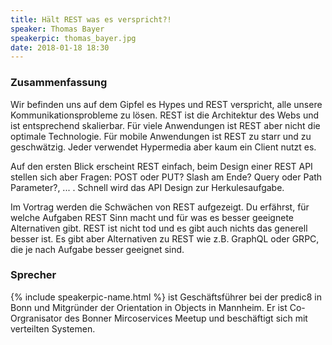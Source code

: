 ```yaml
---
title: Hält REST was es verspricht?!
speaker: Thomas Bayer
speakerpic: thomas_bayer.jpg
date: 2018-01-18 18:30
---
```


### Zusammenfassung

Wir befinden uns auf dem Gipfel es Hypes und REST verspricht, alle unsere Kommunikationsprobleme zu lösen. REST ist die Architektur des Webs und ist entsprechend skalierbar. Für viele Anwendungen ist REST aber nicht die optimale Technologie. Für mobile Anwendungen ist REST zu starr und zu geschwätzig. Jeder verwendet Hypermedia aber kaum ein Client nutzt es.

Auf den ersten Blick erscheint REST einfach, beim Design einer REST API stellen sich aber Fragen: POST oder PUT? Slash am Ende? Query oder Path Parameter?, ... . Schnell wird das API Design zur Herkulesaufgabe.

Im Vortrag werden die Schwächen von REST aufgezeigt. Du erfährst, für welche Aufgaben REST Sinn macht und für was es besser geeignete Alternativen gibt. REST ist nicht tod und es gibt auch nichts das generell besser ist. Es gibt aber Alternativen zu REST wie z.B. GraphQL oder GRPC, die je nach Aufgabe besser geeignet sind.

### Sprecher

{% include speakerpic-name.html %} ist Geschäftsführer bei der predic8 in Bonn und Mitgründer der Orientation in Objects in Mannheim. Er ist Co-Orgranisator des Bonner Mircoservices Meetup und beschäftigt sich mit verteilten Systemen. 
